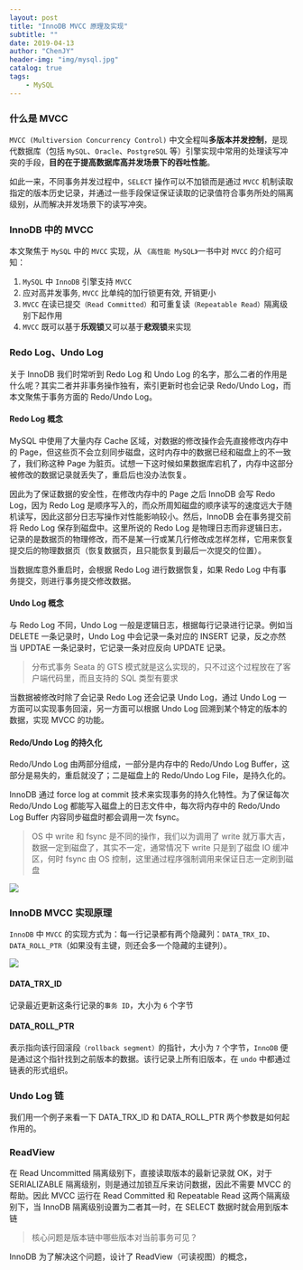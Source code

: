 ```yaml
---
layout: post
title: "InnoDB MVCC 原理及实现"
subtitle: ""
date: 2019-04-13
author: "ChenJY"
header-img: "img/mysql.jpg"
catalog: true
tags: 
    - MySQL
---
```


### 什么是 MVCC

`MVCC (Multiversion Concurrency Control)` 中文全程叫**多版本并发控制**，是现代数据库（包括 `MySQL`、`Oracle`、`PostgreSQL` 等）引擎实现中常用的处理读写冲突的手段，**目的在于提高数据库高并发场景下的吞吐性能**。

如此一来，不同事务并发过程中，`SELECT` 操作可以不加锁而是通过 `MVCC` 机制读取指定的版本历史记录，并通过一些手段保证保证读取的记录值符合事务所处的隔离级别，从而解决并发场景下的读写冲突。

### InnoDB 中的 MVCC

本文聚焦于 `MySQL` 中的 `MVCC` 实现，从 `《高性能 MySQL》`一书中对 `MVCC` 的介绍可知：

1. `MySQL` 中 `InnoDB` 引擎支持 `MVCC`
2. 应对高并发事务, `MVCC` 比单纯的加行锁更有效, 开销更小
3. `MVCC` 在读已提交`（Read Committed）`和可重复读`（Repeatable Read）`隔离级别下起作用
4. `MVCC` 既可以基于**乐观锁**又可以基于**悲观锁**来实现

### Redo Log、Undo Log

关于 InnoDB 我们时常听到 Redo Log 和 Undo Log 的名字，那么二者的作用是什么呢？其实二者并非事务操作独有，索引更新时也会记录 Redo/Undo Log，而本文聚焦于事务方面的 Redo/Undo Log。

#### Redo Log 概念

MySQL 中使用了大量内存 Cache 区域，对数据的修改操作会先直接修改内存中的 Page，但这些页不会立刻同步磁盘，这时内存中的数据已经和磁盘上的不一致了，我们称这种 Page 为脏页。试想一下这时候如果数据库宕机了，内存中这部分被修改的数据记录就丢失了，重启后也没办法恢复。

因此为了保证数据的安全性，在修改内存中的 Page 之后 InnoDB 会写 Redo Log，因为 Redo Log 是顺序写入的，而众所周知磁盘的顺序读写的速度远大于随机读写，因此这部分日志写操作对性能影响较小。然后，InnoDB 会在事务提交前将 Redo Log 保存到磁盘中。这里所说的 Redo Log 是物理日志而非逻辑日志，记录的是数据页的物理修改，而不是某一行或某几行修改成怎样怎样，它用来恢复提交后的物理数据页（恢复数据页，且只能恢复到最后一次提交的位置）。

当数据库意外重启时，会根据 Redo Log 进行数据恢复，如果 Redo Log 中有事务提交，则进行事务提交修改数据。

#### Undo Log 概念

与 Redo Log 不同，Undo Log 一般是逻辑日志，根据每行记录进行记录。例如当 DELETE 一条记录时，Undo Log 中会记录一条对应的 INSERT 记录，反之亦然当 UPDTAE 一条记录时，它记录一条对应反向 UPDATE 记录。

> 分布式事务 Seata 的 GTS 模式就是这么实现的，只不过这个过程放在了客户端代码里，而且支持的 SQL 类型有要求

当数据被修改时除了会记录 Redo Log 还会记录 Undo Log，通过 Undo Log 一方面可以实现事务回滚，另一方面可以根据 Undo Log 回溯到某个特定的版本的数据，实现 MVCC 的功能。

#### Redo/Undo Log 的持久化

Redo/Undo Log 由两部分组成，一部分是内存中的 Redo/Undo Log Buffer，这部分是易失的，重启就没了；二是磁盘上的 Redo/Undo Log File，是持久化的。

InnoDB 通过 force log at commit 技术来实现事务的持久化特性。为了保证每次 Redo/Undo Log 都能写入磁盘上的日志文件中，每次将内存中的 Redo/Undo Log Buffer 内容同步磁盘时都会调用一次 fsync。

> OS 中 write 和 fsync 是不同的操作，我们以为调用了 write 就万事大吉，数据一定到磁盘了，其实不一定，通常情况下 write 只是到了磁盘 IO 缓冲区，何时 fsync 由 OS 控制，这里通过程序强制调用来保证日志一定刷到磁盘

![](http://ww1.sinaimg.cn/large/c3beb895ly1g212vf2ljjj20u20reju7.jpg)

### InnoDB MVCC 实现原理

`InnoDB` 中 `MVCC` 的实现方式为：每一行记录都有两个隐藏列：`DATA_TRX_ID`、`DATA_ROLL_PTR`（如果没有主键，则还会多一个隐藏的主键列）。

![](http://ww1.sinaimg.cn/large/c3beb895ly1g211pquwtyj20hu03eaa3.jpg)

#### DATA_TRX_ID 

记录最近更新这条行记录的`事务 ID`，大小为 `6` 个字节

#### DATA_ROLL_PTR

表示指向该行回滚段`（rollback segment）`的指针，大小为 `7` 个字节，`InnoDB` 便是通过这个指针找到之前版本的数据。该行记录上所有旧版本，在 `undo` 中都通过链表的形式组织。

### Undo Log 链

我们用一个例子来看一下 DATA_TRX_ID 和 DATA_ROLL_PTR 两个参数是如何起作用的。



### ReadView

在 Read Uncommitted 隔离级别下，直接读取版本的最新记录就 OK，对于 SERIALIZABLE 隔离级别，则是通过加锁互斥来访问数据，因此不需要 MVCC 的帮助。因此 MVCC 运行在 Read Committed 和 Repeatable Read 这两个隔离级别下，当 InnoDB 隔离级别设置为二者其一时，在 SELECT 数据时就会用到版本链

> 核心问题是版本链中哪些版本对当前事务可见？

InnoDB 为了解决这个问题，设计了 ReadView（可读视图）的概念，








